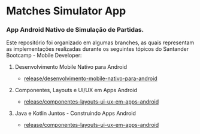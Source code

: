 # Matches Simulator App

### App Android Nativo de Simulação de Partidas. 

Este repositório foi organizado em algumas branches, as quais representam as implementações realizadas durante os seguintes tópicos do Santander Bootcamp - Mobile Developer:

1. Desenvolvimento Mobile Nativo para Android
   - [release/desenvolvimento-mobile-nativo-para-android](https://github.com/Isadora-Carpes/matches-simulator-app/tree/release/desenvolvimento-mobile-nativo-para-android)
   
2. Componentes, Layouts e UI/UX em Apps Android
   - [release/componentes-layouts-ui-ux-em-apps-android](https://github.com/Isadora-Carpes/matches-simulator-app/tree/release/componentes-layouts-ui-ux-em-apps-android)
   
3. Java e Kotlin Juntos - Construindo Apps Android
   - [release/componentes-layouts-ui-ux-em-apps-android](https://github.com/Isadora-Carpes/matches-simulator-app/tree/release/java-e-kotlin-juntos-construindo-apps-android)
